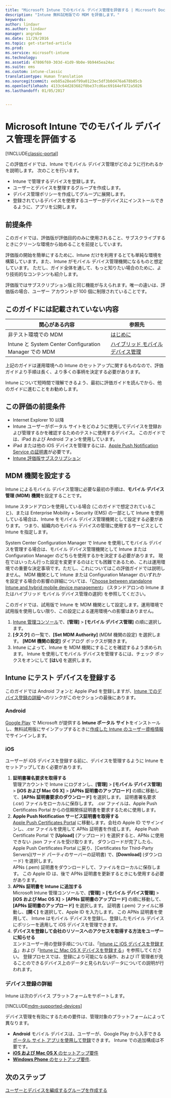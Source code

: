 ```yaml
---
title: "Microsoft Intune でのモバイル デバイス管理を評価する | Microsoft Docs"
description: "Intune 無料試用版での MDM を評価します。"
keywords: 
author: lindavr
ms.author: lindavr
manager: angrobe
ms.date: 11/29/2016
ms.topic: get-started-article
ms.prod: 
ms.service: microsoft-intune
ms.technology: 
ms.assetid: 47806f69-303d-41d9-9b0e-9b9445ea24ac
ms.suite: ems
ms.custom: intune-classic
translationtype: Human Translation
ms.sourcegitcommit: eeb85a28ea6f99a0123ec5df3b0d476a678b85cb
ms.openlocfilehash: 4133c64d283682f0be37cd6ac69164ef872a5026
ms.lasthandoff: 01/05/2017


---
```


# <a name="evaluate-mobile-device-management-in-microsoft-intune"></a>Microsoft Intune でのモバイル デバイス管理を評価する

[!INCLUDE[classic-portal](../includes/classic-portal.md)]

この評価ガイドでは、Intune でモバイル デバイス管理がどのように行われるかを説明します。 次のことを行います。
- Intune で管理するデバイスを登録します。
- ユーザーとデバイスを整理するグループを作成します。
- デバイス管理ポリシーを作成してグループに展開します。
- 登録されているデバイスを使用するユーザーがデバイスにインストールできるように、アプリを公開します。
<!--- - Monitor the device? View a report of compliant devices?--->
<!--- - Remove the device from management--->

## <a name="assumptions"></a>前提条件
このガイドでは、評価版が評価目的のみに使用されること、サブスクライブするときにクリーンな環境から始めることを前提としています。

評価版の開始を簡単にするために、Intune だけを利用するとても単純な環境を構築しています。また、Intune がモバイル デバイス管理機関になるものと想定しています。 ただし、ガイド全体を通して、もっと知りたい場合のために、より技術的なコンテンツも紹介します。

評価版ではサブスクリプション版と同じ機能が与えられます。唯一の違いは、評価版の場合、ユーザー アカウントが 100 個に制限されていることです。

## <a name="whats-not-covered"></a>このガイドには記載されていない内容
|関心がある内容 |参照先 |
|------------------------|----------|
|非テスト環境での MDM | [はじめに](https://docs.microsoft.com/en-us/intune/get-started/start-with-a-paid-subscription-to-microsoft-intune) |
|Intune と System Center Configuration Manager での MDM | [ハイブリッド モバイル デバイス管理](https://docs.microsoft.com/en-us/sccm/mdm/understand/hybrid-mobile-device-management) |

上記のガイドは運用環境への Intune のセットアップに関するものなので、評価ガイドより手順は長く、より多くの事柄を決定する必要があります。

Intune について短時間で理解できるよう、最初に評価ガイドを読んでから、他のガイドに進むことをお勧めします。

## <a name="prerequisites-for-this-evaluation"></a>この評価の前提条件
- Internet Explorer 10 以降
- Intune ユーザーがポータル サイトをどのように使用してデバイスを登録および管理するかを確認するためのテストに使用するデバイス。 このガイドでは、iPad および Android フォンを使用しています。
- iPad または他の iOS デバイスを管理するには、[Apple Push Notification Service の証明書](https://docs.microsoft.com/intune/deploy-use/set-up-ios-and-mac-management-with-microsoft-intune)が必要です。
- [Intune 評価版サブスクリプション](sign-up-for-30-day-trial-microsoft-intune.md)

## <a name="set-your-mdm-authority"></a>MDM 機関を設定する
Intune によるモバイル デバイス管理に必要な最初の手順は、**モバイル デバイス管理 (MDM) 機関**を設定することです。

Intune スタンドアロンを使用している場合 (このガイドで想定されていること)、または Enterprise Mobility + Security (EMS) の一部として Intune を使用している場合は、Intune をモバイル デバイス管理機関として設定する必要があります。 つまり、組織内のモバイル デバイスの管理に使用するサービスとして Intune を指定します。

System Center Configuration Manager で Intune を使用してモバイル デバイスを管理する場合は、モバイル デバイス管理機関として Intune または Configuration Manager のどちらを使用するかを決定する必要があります。 現在ではいったん行った設定を変更するのはとても困難であるため、これは運用環境での重要な決定事項です。ただし、これについてはこの評価ガイドでは説明しません。 MDM 機関として Intune または Configuration Manager のいずれかを設定する場合の影響の詳細については、「[Choose between standalone Intune and hybrid mobile device management](https://docs.microsoft.com/en-us/sccm/mdm/understand/choose-between-standalone-intune-and-hybrid-mobile-device-management)」 (スタンドアロンの Intune またはハイブリッド モバイル デバイス管理の選択) を参照してください。

このガイドでは、試用版で Intune を MDM 機関として設定します。運用環境で試用版を使用しない限り、この設定による運用環境への影響はありません。

1. [Intune 管理コンソール](https://manage.microsoft.com/)で、**[管理]** &gt; **[モバイル デバイス管理]** の順に選択します。
2. **[タスク]** の一覧で、**[Set MDM Authority]** (MDM 機関の設定) を選択します。 **[MDM 機関の設定]** ダイアログ ボックスが開きます。 <!---screen shot--->
3. Intune によって、Intune を MDM 機関にすることを確認するよう求められます。 Intune を使用してモバイル デバイスを管理するには、チェック ボックスをオンにして **[はい]** を選択します。

## <a name="enroll-your-test-devices-into-intune"></a>Intune にテスト デバイスを登録する

このガイドでは Android フォンと Apple iPad を登録しますが、[Intune でのデバイス登録の詳細](#Learn-more-about-device-enrollment)へのリンクがこのセクションの最後にあります。
### <a name="android"></a>Android
[Google Play](http://go.microsoft.com/fwlink/p/?LinkId=386612) で Microsoft が提供する **Intune ポータル サイト**をインストールし、無料試用版にサインアップするときに[作成した Intune のユーザー資格情報](sign-up-for-30-day-trial-microsoft-intune.md#add-users)でサインインします。

### <a name="ios"></a>iOS
ユーザーが iOS デバイスを登録する前に、デバイスを管理するように Intune をセットアップしておく必要があります。

1. **証明書署名要求を取得する**<br/>
管理アカウントで Intune にログオンし、**[管理]** > **[モバイル デバイス管理]** > **[iOS および Mac OS X]** > **[APNs 証明書のアップロード]** の順に移動して、**[APNs 証明書要求のダウンロード]** を選択します。 証明書署名要求 (.csr) ファイルをローカルに保存します。 .csr ファイルは、Apple Push Certificates Portal からの信頼関係証明書を要求するために使用します。 <!--- screen shot--->
2.    **Apple Push Notification サービス証明書を取得する**<BR/>
[Apple Push Certificates Portal](https://idmsa.apple.com/IDMSWebAuth/login?appIdKey=3fbfc9ad8dfedeb78be1d37f6458e72adc3160d1ad5b323a9e5c5eb2f8e7e3e2&rv=2) に移動します。会社の Apple ID でサインインし、.csr ファイルを使用して APNs 証明書を作成します。 Apple Push Certificate Portal で **[Upload]** (アップロード) を選択すると、APNs に使用できない .json ファイルを受け取ります。 ダウンロードが完了したら、Apple Push Certificates Portal に戻り、[Certificates for Third-Party Servers]\(サード パーティのサーバーの証明書) で、**[Download]** (ダウンロード) を選択します。<br/>
APNs (.pem) 証明書をダウンロードして、ファイルをローカルに保存します。 この Apple ID は、後で APNs 証明書を更新するときにも使用する必要があります。
3.    **APNs 証明書を Intune に追加する**<BR/>
Microsoft Intune 管理コンソールで、**[管理]** > **[モバイル デバイス管理]** > **[iOS および Mac OS X]** > **[APNs 証明書のアップロード]** の順に移動して、**[APNs 証明書のアップロード]** を選択します。 証明書 (.pem) ファイルに移動し、**[開く]** を選択して、Apple ID を入力します。 この APNs 証明書を使用して、 Intune はモバイル デバイスを登録し、登録したモバイル デバイスにポリシーを適用して iOS デバイスを管理できます。
4.    **デバイスを登録して会社のリソースへのアクセスを取得する方法をユーザーに知らせる**<br/>
エンドユーザー用の登録手順については、「[Intune に iOS デバイスを登録する](https://docs.microsoft.com/en-us/Intune/enduser/enroll-your-device-in-intune-ios)」および「[Intune に Mac OS X デバイスを登録する](https://docs.microsoft.com/en-us/Intune/enduser/enroll-your-device-in-intune-mac-os-x)」を参照してください。 登録プロセスでは、登録により可能になる操作、および IT 管理者が見ることのできるデバイス上のデータと見られないデータについての説明が行われます。


### <a name="learn-more-about-device-enrollment"></a>デバイス登録の詳細

Intune は次のデバイス プラットフォームをサポートします。

[!INCLUDE[mdm-supported-devices](../includes/mdm-supported-devices.md)]

デバイス管理を有効にするための要件は、管理対象のプラットフォームによって異なります。
- **Android** モバイル デバイスは、ユーザーが、Google Play から入手できる[ポータル サイト アプリを使用して登録](/intune/deploy-use/set-up-android-management-with-microsoft-intune)できます。 Intune での追加構成は不要です。
- [**iOS および Mac OS X** のセットアップ要件](/intune/deploy-use/set-up-ios-and-mac-management-with-microsoft-intune)
- [**Windows Phone** のセットアップ要件](/intune/deploy-use/set-up-windows-phone-management-with-microsoft-intune).

<!--- ## Verify enrollment--->
<!--- START HERE

### iOS and Mac OS X
Install the **Microsoft Intune Company Portal** app from Microsoft Corporation available in the App Store and sign in with Intune user credentials added above. View **Enrolled devices** to add your device.



### Windows Phone 8.1
Users install the **Company Portal** app from Microsoft Corporation, available in the Windows Phone store, and sign in with the Intune user credentials added above.  View **Enrolled devices** to add your device.

## Install the previously deployed app
Open the Company Portal on the mobile device, choose **Apps**, and then install **Microsoft Skype**.--->



## <a name="next-steps"></a>次のステップ
[ユーザーとデバイスを編成するグループを作成する](get-started-with-a-30-day-trial-of-microsoft-intune-step-3.md)

